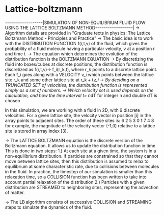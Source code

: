 # Lattice-boltzmann
-------------------|SIMULATION OF NON-EQUILIBRIUM FLUID FLOW USING THE LATTICE BOLTZMANN METHOD-------------------|
-> Algorithm details are provided in "Graduate texts in physics: The Lattice Boltzmann Method - Principles and Practice"
-> The basic idea is to work with the DISTRIBUTION FUNCTION f(r,t,v) of the fluid, which gives the probability of a fluid
molecule having a particular velocity, v at a position r and time t.
-> The equation which determines the evolution of the distribution function is the BOLTZMANN EQUATION
-> By discretizing the fluid into boxes/cubes at discrete positions, the distribution function is discretized as
    f(r,t,v)-> f_i(r_k,t), where r_k points to a discrete lattice point. Each f_i goes along with a VELOCITY v_i
    which points between the lattice site r_k and some other lattice site at r_k + t*v_i
-> By deciding on a TRUNCATED SET of velocities, the distribution function is represented simply as a set of numbers.
-> Which velocity set is used depends on the calculation, and how the time interval t= n*dT for integer n and double dT is
chosen

In this simulation, we are working with a fluid in 2D, with 9 discrete velocities. For a given lattice site, the velocity 
vector in position [i] in the array points to adjacent sites. The order of these sites is:
        6 2 5
        3 0 1
        7 4 8
for example, the magnitude of the velocity vector (-1,0) relative to a lattice site is stored in array index [3].

-> The LATTICE BOLTZMANN equation is the discrete version of the Boltzmann equation. It allows us to update the distribution
function in time. This is done in two steps:
1.) At each site at a given time, the system is in a non-equilibrium distribution. If particles are constrained so that
they cannot move between lattice sites, then this distribution is assumed to relax to equilibrium at some characteristic
rate, due to collisions between molecules in the fluid. In practice, the timestep of our simulation is smaller than this
relaxation time, so a COLLISION function has been written to take into account partial relaxation of the distribution
2.) Particles with a given distribution are STREAMED to neighboring sites, representing the advection of matter.

-> The LB algorithm consists of successive COLLISION and STREAMING steps to simulate the dynamics of the fluid.
